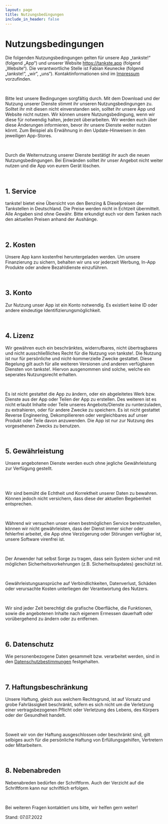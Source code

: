 ```yaml
---
layout: page
title: Nutzungsbedingungen
include_in_header: false
---
```


# Nutzungsbedingungen #
Die folgenden Nutzungsbedingungen gelten für unsere App „tankste!“ (folgend „App“) und unserer Website https://tankste.app (folgend „Website“). Die verantwortliche Stelle ist Fabian Keunecke (folgend „tankste!“, „wir“, „uns“). Kontaktinformationen sind im [Impressum](/impressum) vorzufinden.

<br>

Bitte lest unsere Bedingungen sorgfältig durch. Mit dem Download und der Nutzung unserer Dienste stimmt ihr unseren Nutzungsbedingungen zu. Solltet ihr mit diesen nicht einverstanden sein, solltet ihr unsere App und Website nicht nutzen.
Wir können unsere Nutzungsbedingung, wenn wir diese für notwendig halten, jederzeit überarbeiten. Wir werden euch über diese Änderungen informieren, bevor ihr unsere Dienste weiter nutzen könnt. Zum Beispiel als Erwähnung in den Update-Hinweisen in den jeweiligen App-Stores.

<br>

Durch die Weiternutzung unserer Dienste bestätigt ihr auch die neuen Nutzungsbedingungen. Bei Einwänden solltet ihr unser Angebot nicht weiter nutzen und die App von eurem Gerät löschen.

<br>


## 1. Service ##

tankste! bietet eine Übersicht von den Benzing & Dieselpreisen der Tankstellen in Deutschland. Die Preise werden nicht in Echtzeit übermittelt. Alle Angaben sind ohne Gewähr. Bitte erkundigt euch vor dem Tanken nach den aktuellen Preisen anhand der Aushänge.

<br>

## 2. Kosten ##

Unsere App kann kostenfrei heruntergeladen werden. Um unsere Finanzierung zu sichern, behalten wir uns vor jederzeit Werbung, In-App Produkte oder andere Bezahldienste einzuführen.

<br>

## 3. Konto ##

Zur Nutzung unser App ist ein Konto notwendig. Es existiert keine ID oder andere eindeutige Identifizierungsmöglichkeit.

<br>

## 4. Lizenz ##

Wir gewähren euch ein beschränktes, widerrufbares, nicht übertragbares und nicht ausschließliches Recht für die Nutzung von tankste!. Die Nutzung ist nur für persönliche und nicht-kommerzielle Zwecke gestattet. Diese Regelung gilt auch für alle weiteren Versionen und anderen verfügbaren Diensten von tankste!. Hiervon ausgenommen sind solche, welche ein seperates Nutzungsrecht erhalten.

<br>

Es ist nicht gestattet die App zu ändern, oder ein abgeleitetes Werk bzw. Dienste aus der App oder Teilen der App zu erstellen. Des weiteren ist es nicht erlaubt Inhalte oder Teile unseres Angebots/Dienste zu runterzuladen, zu extrahieren, oder für andere Zwecke zu speichern. Es ist nicht gestattet Reverse Engineering, Dekompiliereren oder vergleichbares auf unser Produkt oder Teile davon anzuwenden. Die App ist nur zur Nutzung des vorgesehenen Zwecks zu benutzen.</p>

<br>

## 5. Gewährleistung ##

Unsere angebotenen Dienste werden euch ohne jegliche Gewährleistung zur Verfügung gestellt.

<br>

<br>Wir sind bemüht die Echtheit und Korrektheit unserer Daten zu bewahren. Können jedoch nicht versichern, dass diese der aktuellen Begebenheit entsprechen.

<br>

Während wir versuchen unser einen bestmöglichen Service bereitzustellen, können wir nicht gewährleisten, dass der Dienst immer sicher oder fehlerfrei arbeitet, die App ohne Verzögerung oder Störungen verfügbar ist, unsere Software virenfrei ist.

<br>

Der Anwender hat selbst Sorge zu tragen, dass sein System sicher und mit möglichen Sicherheitsvorkehrungen (z.B. Sicherheitsupdates) geschützt ist.

<br>

Gewährleistungsansprüche auf Verbindlichkeiten, Datenverlust, Schäden oder verursachte Kosten unterliegen der Verantwortung des Nutzers.

<br>

Wir sind jeder Zeit berechtigt die grafische Oberfläche, die Funktionen, sowie die angebotenen Inhalte nach eigenem Ermessen dauerhaft oder vorübergehend zu ändern oder zu entfernen.

<br>

## 6. Datenschutz ##
    
Wie personenbezogene Daten gesammelt bzw. verarbeitet werden, sind in den [Datenschutzbestimmungen](/datenschutz) festgehalten.

<br>

## 7. Haftungsbeschränkung ##

Unsere Haftung, gleich aus welchem Rechtsgrund, ist auf Vorsatz und grobe Fahrlässigkeit beschränkt, sofern es sich nicht um die Verletzung einer vertragsbezogenen Pflicht oder Verletzung des Lebens, des Körpers oder der Gesundheit handelt.

<br>

Soweit wir von der Haftung ausgeschlossen oder beschränkt sind, gilt selbiges auch für die persönliche Haftung von Erfüllungsgehilfen, Vertretern oder Mitarbeitern.

<br>

## 8. Nebenabreden ##

Nebenabreden bedürfen der Schriftform. Auch der Verzicht auf die Schriftform kann nur schriftlich erfolgen.

<br>

Bei weiteren Fragen kontaktiert uns bitte, wir helfen gern weiter!

Stand: 07.07.2022